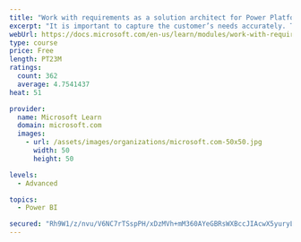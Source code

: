 ```yaml
---
title: "Work with requirements as a solution architect for Power Platform and Dynamics 365"
excerpt: "It is important to capture the customer’s needs accurately. This module explains how to capture requirements and identify functional and non-functional items."
webUrl: https://docs.microsoft.com/en-us/learn/modules/work-with-requirements/
type: course
price: Free
length: PT23M
ratings:
  count: 362
  average: 4.7541437
heat: 51

provider:
  name: Microsoft Learn
  domain: microsoft.com
  images:
    - url: /assets/images/organizations/microsoft.com-50x50.jpg
      width: 50
      height: 50

levels:
  - Advanced

topics:
  - Power BI

secured: "Rh9W1/z/nvu/V6NC7rTSspPH/xDzMVh+mM360AYeGBRsWXBccJIAcwX5yuryLvwFPGvh/1rS2AzV7asxDEdh2GVEZiPtV9durYojqOSLFRdYLS9oF4Q77H3cYRdmukzvQrlIVx7SDlP5ueCps7t58sQO9YOOb4ZWOa14eJCZHEwyqw1B01velVxwzcB8QqxH6Ldp3UoRpmdSnuPNiLWP+7Dcgb2iARAfnqmQdSvJ9B8E9nJWMk/19iKpUmsEsO3y3/4B9XPP9APwYsAfqstYv5n9Ft4Dgul258Si9gfwW0PpKW4FbSdoppH8TCTYVrIHB2t63mhnbnGAQwPMN7JUJZovAC41CrJdRZRAsHaDxyan3DOsLkmvDqARACgCORWWIjMsOpNaZsNBkEG70bYzvbK6HyVZhF7Q1LE3HUKnXgY=;bgFFd3HvejXA7upG13TVRw=="
---
```


